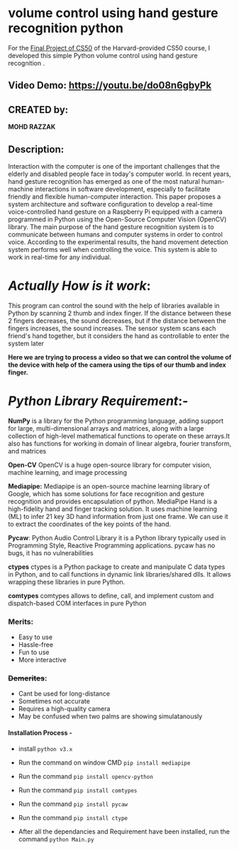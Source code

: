 # **volume control using hand gesture recognition python**
For the [Final Project of CS50](https://cs50.harvard.edu/x/2022/) of the Harvard-provided CS50 course, I developed this simple Python volume control using hand gesture recognition  .

## **Video Demo:**  https://youtu.be/do08n6gbyPk

## CREATED by:

**MOHD RAZZAK**

## Description:

Interaction with the computer is one of the important challenges that the elderly and disabled people face in today's computer world. In recent years, hand gesture recognition has emerged as one of the most natural human-machine interactions in software development, especially to facilitate friendly and flexible human-computer interaction. This paper proposes a system architecture and software configuration to develop a real-time voice-controlled hand gesture on a Raspberry Pi equipped with a camera programmed in Python using the Open-Source Computer Vision (OpenCV) library. The main purpose of the hand gesture recognition system is to communicate between humans and computer systems in order to control voice. According to the experimental results, the hand movement detection system performs well when controlling the voice. This system is able to work in real-time for any individual.

# *Actually How is it work*:


This program can control the sound with the help of libraries available in Python by scanning 2 thumb and index finger.
If the distance between these 2 fingers decreases, the sound decreases, but if the distance between the fingers increases, the sound increases.
The sensor system scans each friend's hand together, but it considers the hand as controllable to enter the system later

__Here we are trying to process a video so that we can control the volume of the device with help of the camera using the tips of our thumb and index finger.__


# *Python Library Requirement*:-

**NumPy** is a library for the Python programming language, adding support for large, multi-dimensional arrays and matrices, along with a large collection of high-level mathematical functions to operate on these arrays.It also has functions for working in domain of linear algebra, fourier transform, and matrices

**Open-CV** OpenCV is a huge open-source library for computer vision, machine learning, and image processing

**Mediapipe:** Mediapipe is an open-source machine learning library of Google, which has some solutions for face recognition and gesture recognition and provides encapsulation of python. MediaPipe Hand is a high-fidelity hand and finger tracking solution. It uses machine learning (ML) to infer 21 key 3D hand information from just one frame. We can use it to extract the coordinates of the key points of the hand.

**Pycaw**: Python Audio Control Library it  is a Python library typically used in Programming Style, Reactive Programming applications. pycaw has no bugs, it has no vulnerabilities

**ctypes** ctypes is a Python package to create and manipulate C data types in Python, and to call functions in dynamic link libraries/shared dlls. It allows wrapping these libraries in pure Python.

**comtypes**  comtypes allows to define, call, and implement custom and dispatch-based COM interfaces in pure Python

### **Merits**:

- Easy to use
- Hassle-free
- Fun to use
- More interactive

### ~~Demerites~~:

- Cant be used for long-distance
- Sometimes not accurate
- Requires a high-quality camera
- May be confused when two palms are showing simulatanously

#### Installation Process -

- install `python v3.x`
- Run the command on window CMD `pip install mediapipe`

- Run the command `pip install opencv-python`

- Run the command `pip install comtypes`

- Run the command `pip install pycaw`

- Run the command  `pip install ctype`

-  After  all the dependancies and Requirement have been installed, run the command `python Main.py`







